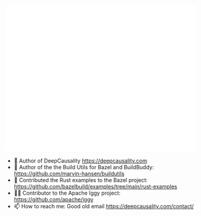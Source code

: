 
<picture>
  <img src="/github-metrics.svg" alt="Metrics">
</picture>

- 🔭 Author of DeepCausality https://deepcausality.com
- 👷 Author of the the Build Utils for Bazel and BuildBuddy: https://github.com/marvin-hansen/buildutils
- 💚 Contributed the Rust examples to the Bazel project: https://github.com/bazelbuild/examples/tree/main/rust-examples
- 👷‍♂️ Contributor to the Apache Iggy project: https://github.com/apache/iggy
- 📫 How to reach me: Good old email https://deepcausality.com/contact/
